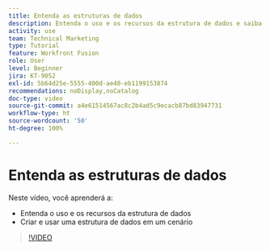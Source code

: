 ```yaml
---
title: Entenda as estruturas de dados
description: Entenda o uso e os recursos da estrutura de dados e saiba como criar e usar uma estrutura de dados em um cenário, tudo sem sair do  [!DNL Adobe Workfront Fusion].
activity: use
team: Technical Marketing
type: Tutorial
feature: Workfront Fusion
role: User
level: Beginner
jira: KT-9052
exl-id: 5b64d25e-5555-400d-ae40-eb1199153874
recommendations: noDisplay,noCatalog
doc-type: video
source-git-commit: a4e61514567ac8c2b4ad5c9ecacb87bd83947731
workflow-type: ht
source-wordcount: '50'
ht-degree: 100%

---
```


# Entenda as estruturas de dados

Neste vídeo, você aprenderá a:

* Entenda o uso e os recursos da estrutura de dados
* Criar e usar uma estrutura de dados em um cenário

>[!VIDEO](https://video.tv.adobe.com/v/335293/?quality=12&learn=on)
